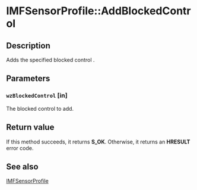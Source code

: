 # IMFSensorProfile::AddBlockedControl

## Description

 Adds the specified blocked control .

## Parameters

### `wzBlockedControl` [in]

The blocked control to add.

## Return value

If this method succeeds, it returns **S_OK**. Otherwise, it returns an **HRESULT** error code.

## See also

[IMFSensorProfile](https://learn.microsoft.com/windows/desktop/api/mfidl/nn-mfidl-imfsensorprofile)